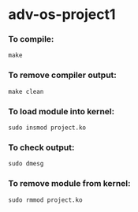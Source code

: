# adv-os-project1

### To compile:
```make```

### To remove compiler output:
```make clean ```

### To load module into kernel:
```sudo insmod project.ko```

### To check output:
```sudo dmesg```

### To remove module from kernel:
```sudo rmmod project.ko```